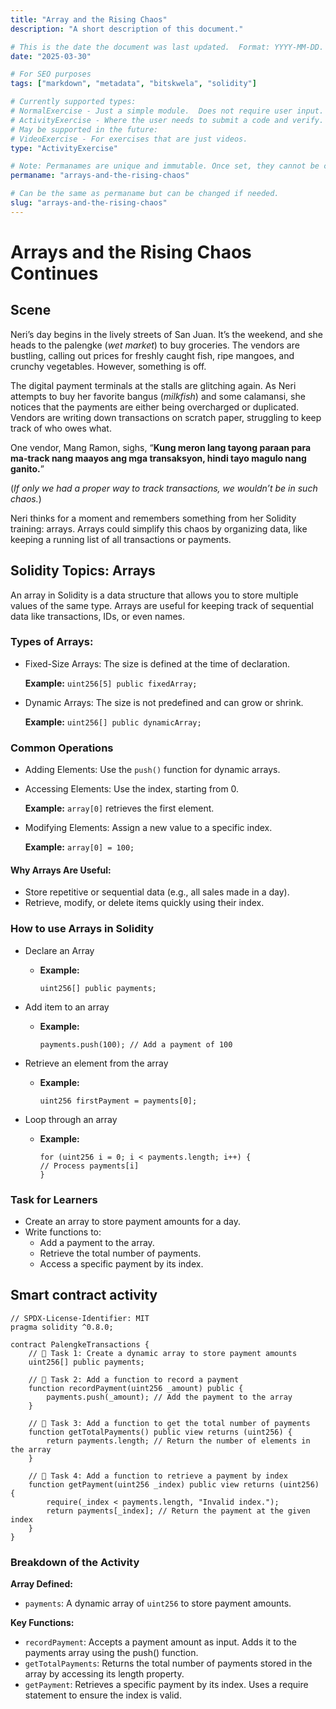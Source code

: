 ```yaml
---
title: "Array and the Rising Chaos"
description: "A short description of this document."

# This is the date the document was last updated.  Format: YYYY-MM-DD.
date: "2025-03-30"

# For SEO purposes
tags: ["markdown", "metadata", "bitskwela", "solidity"]

# Currently supported types:
# NormalExercise - Just a simple module.  Does not require user input.
# ActivityExercise - Where the user needs to submit a code and verify.  As of now, no backend verification.
# May be supported in the future:
# VideoExercise - For exercises that are just videos.
type: "ActivityExercise"

# Note: Permanames are unique and immutable. Once set, they cannot be changed.  You may change the filename but not this.
permaname: "arrays-and-the-rising-chaos"

# Can be the same as permaname but can be changed if needed.
slug: "arrays-and-the-rising-chaos"
---
```


# Arrays and the Rising Chaos Continues

## Scene

Neri’s day begins in the lively streets of San Juan. It’s the weekend, and she heads to the palengke (_wet market_) to buy groceries. The vendors are bustling, calling out prices for freshly caught fish, ripe mangoes, and crunchy vegetables. However, something is off.

The digital payment terminals at the stalls are glitching again. As Neri attempts to buy her favorite bangus (_milkfish_) and some calamansi, she notices that the payments are either being overcharged or duplicated. Vendors are writing down transactions on scratch paper, struggling to keep track of who owes what.

One vendor, Mang Ramon, sighs, “**Kung meron lang tayong paraan para ma-track nang maayos ang mga transaksyon, hindi tayo magulo nang ganito.**”

(_If only we had a proper way to track transactions, we wouldn’t be in such chaos._)

Neri thinks for a moment and remembers something from her Solidity training: arrays. Arrays could simplify this chaos by organizing data, like keeping a running list of all transactions or payments.

## Solidity Topics: Arrays

An array in Solidity is a data structure that allows you to store multiple values of the same type. Arrays are useful for keeping track of sequential data like transactions, IDs, or even names.

### Types of Arrays:

- Fixed-Size Arrays: The size is defined at the time of declaration.

  **Example:** `uint256[5] public fixedArray;`

- Dynamic Arrays: The size is not predefined and can grow or shrink.

  **Example:** `uint256[] public dynamicArray;`

### Common Operations

- Adding Elements: Use the `push()` function for dynamic arrays.

- Accessing Elements: Use the index, starting from 0.

  **Example:** `array[0]` retrieves the first element.

- Modifying Elements: Assign a new value to a specific index.

  **Example:** `array[0] = 100;`

#### Why Arrays Are Useful:

- Store repetitive or sequential data (e.g., all sales made in a day).
- Retrieve, modify, or delete items quickly using their index.

### How to use Arrays in Solidity

- Declare an Array

  - **Example:**

    ```solidity
    uint256[] public payments;
    ```

- Add item to an array

  - **Example:**

    ```solidity
    payments.push(100); // Add a payment of 100
    ```

- Retrieve an element from the array

  - **Example:**

    ```solidity
    uint256 firstPayment = payments[0];
    ```

- Loop through an array

  - **Example:**

    ```solidity
    for (uint256 i = 0; i < payments.length; i++) {
    // Process payments[i]
    }
    ```

### Task for Learners

- Create an array to store payment amounts for a day.
- Write functions to:
  - Add a payment to the array.
  - Retrieve the total number of payments.
  - Access a specific payment by its index.

## Smart contract activity

```solidity
// SPDX-License-Identifier: MIT
pragma solidity ^0.8.0;

contract PalengkeTransactions {
    // 🚩 Task 1: Create a dynamic array to store payment amounts
    uint256[] public payments;

    // 🚩 Task 2: Add a function to record a payment
    function recordPayment(uint256 _amount) public {
        payments.push(_amount); // Add the payment to the array
    }

    // 🚩 Task 3: Add a function to get the total number of payments
    function getTotalPayments() public view returns (uint256) {
        return payments.length; // Return the number of elements in the array
    }

    // 🚩 Task 4: Add a function to retrieve a payment by index
    function getPayment(uint256 _index) public view returns (uint256) {
        require(_index < payments.length, "Invalid index.");
        return payments[_index]; // Return the payment at the given index
    }
}
```

### Breakdown of the Activity

**Array Defined:**

- `payments`: A dynamic array of `uint256` to store payment amounts.

**Key Functions:**

- `recordPayment`: Accepts a payment amount as input.
  Adds it to the payments array using the push() function.
- `getTotalPayments`: Returns the total number of payments stored in the array by accessing its length property.
- `getPayment`: Retrieves a specific payment by its index.
  Uses a require statement to ensure the index is valid.

